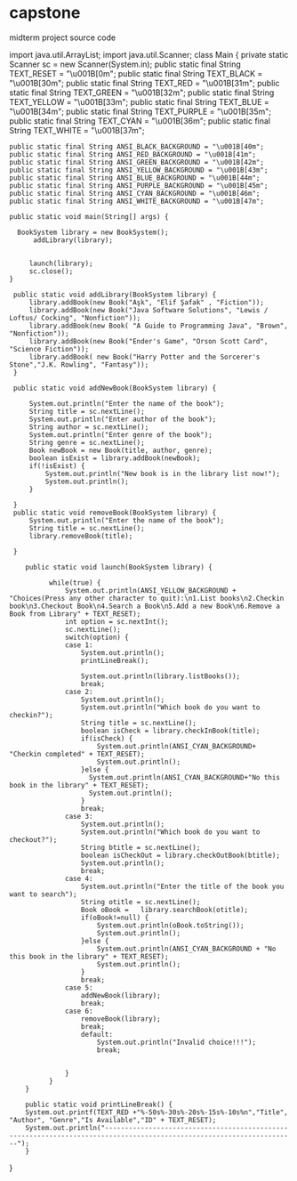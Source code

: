 # capstone
midterm project source code

import java.util.ArrayList;
import java.util.Scanner;
class Main {
  	private static Scanner sc = new Scanner(System.in);
    public static final String TEXT_RESET = "\u001B[0m";
    public static final String TEXT_BLACK = "\u001B[30m";
    public static final String TEXT_RED = "\u001B[31m";
    public static final String TEXT_GREEN = "\u001B[32m";
    public static final String TEXT_YELLOW = "\u001B[33m";
    public static final String TEXT_BLUE = "\u001B[34m";
    public static final String TEXT_PURPLE = "\u001B[35m";
    public static final String TEXT_CYAN = "\u001B[36m";
    public static final String TEXT_WHITE = "\u001B[37m";

    public static final String ANSI_BLACK_BACKGROUND = "\u001B[40m";
    public static final String ANSI_RED_BACKGROUND = "\u001B[41m";
    public static final String ANSI_GREEN_BACKGROUND = "\u001B[42m";
    public static final String ANSI_YELLOW_BACKGROUND = "\u001B[43m";
    public static final String ANSI_BLUE_BACKGROUND = "\u001B[44m";
    public static final String ANSI_PURPLE_BACKGROUND = "\u001B[45m";
    public static final String ANSI_CYAN_BACKGROUND = "\u001B[46m";
    public static final String ANSI_WHITE_BACKGROUND = "\u001B[47m";
    
    public static void main(String[] args) {

      BookSystem library = new BookSystem();
		  addLibrary(library);
		 
		 
	     launch(library);
	     sc.close();
    }

	 public static void addLibrary(BookSystem library) {
		 library.addBook(new Book("Aşk", "Elif Şafak" , "Fiction"));
		 library.addBook(new Book("Java Software Solutions", "Lewis / Loftus/ Cocking", "Nonfiction"));
		 library.addBook(new Book( "A Guide to Programming Java", "Brown", "Nonfiction"));
		 library.addBook(new Book("Ender's Game", "Orson Scott Card",  "Science Fiction"));
		 library.addBook( new Book("Harry Potter and the Sorcerer's Stone","J.K. Rowling", "Fantasy"));
	 }
	 
	 public static void addNewBook(BookSystem library) {
		 
		 System.out.println("Enter the name of the book");
		 String title = sc.nextLine();
		 System.out.println("Enter author of the book");
		 String author = sc.nextLine();
		 System.out.println("Enter genre of the book");
		 String genre = sc.nextLine();
		 Book newBook = new Book(title, author, genre);
		 boolean isExist = library.addBook(newBook);
		 if(!isExist) {
			 System.out.println("New book is in the library list now!");
			 System.out.println();
		 }
		 
	 }
	 public static void removeBook(BookSystem library) {
		 System.out.println("Enter the name of the book");
		 String title = sc.nextLine();
		 library.removeBook(title);
		 
	 }
	 
		public static void launch(BookSystem library) {
	
			  while(true) {
				  System.out.println(ANSI_YELLOW_BACKGROUND + "Choices(Press any other character to quit):\n1.List books\n2.Checkin book\n3.Checkout Book\n4.Search a Book\n5.Add a new Book\n6.Remove a Book from Library" + TEXT_RESET);
				  int option = sc.nextInt();
				  sc.nextLine();
				  switch(option) {
				  case 1:
					  System.out.println();
					  printLineBreak();
					  
					  System.out.println(library.listBooks());
					  break;
				  case 2:
					  System.out.println();
					  System.out.println("Which book do you want to checkin?");
					  String title = sc.nextLine();
					  boolean isCheck = library.checkInBook(title);
					  if(isCheck) {
						  System.out.println(ANSI_CYAN_BACKGROUND+ "Checkin completed" + TEXT_RESET);
						  System.out.println();
					  }else {
						System.out.println(ANSI_CYAN_BACKGROUND+"No this book in the library" + TEXT_RESET);
						System.out.println();
					  }
					  break;
				  case 3:
					  System.out.println();
					  System.out.println("Which book do you want to checkout?");
					  String btitle = sc.nextLine();
					  boolean isCheckOut = library.checkOutBook(btitle);
					  System.out.println();
					  break;
				  case 4:
					  System.out.println("Enter the title of the book you want to search");
					  String otitle = sc.nextLine();
					  Book oBook =   library.searchBook(otitle);
					  if(oBook!=null) {
						  System.out.println(oBook.toString());
						  System.out.println();
					  }else {
						  System.out.println(ANSI_CYAN_BACKGROUND + "No this book in the library" + TEXT_RESET);
						  System.out.println();
					  }
					  break;
				  case 5:
					  addNewBook(library);
					  break;
				  case 6:
					  removeBook(library);
					  break;
					  default:
						  System.out.println("Invalid choice!!!");
						  break;
						  
					  
				  }
			  }
		}
		
		public static void printLineBreak() {
		System.out.printf(TEXT_RED +"%-50s%-30s%-20s%-15s%-10s%n","Title", "Author", "Genre","Is Available","ID" + TEXT_RESET);
		System.out.println("----------------------------------------------------------------------------------------------------------------------");
		}

}
